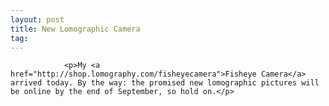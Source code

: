 ```yaml
---
layout: post
title: New Lomographic Camera
tag: 
---
```



                <p>My <a href="http://shop.lomography.com/fisheyecamera">Fisheye Camera</a> arrived today. By the way: the promised new lomographic pictures will be online by the end of September, so hold on.</p>
            
